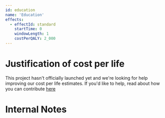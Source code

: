 ```yaml
---
id: education
name: 'Education'
effects:
  - effectId: standard
    startTime: 0
    windowLength: 1
    costPerQALY: 2_000
---
```


# Justification of cost per life

This project hasn't officially launched yet and we're looking for help improving our cost per life estimates.
If you'd like to help, read about how you can contribute [here](https://github.com/impactlist/impactlist/blob/master/CONTRIBUTING.md)

# Internal Notes
